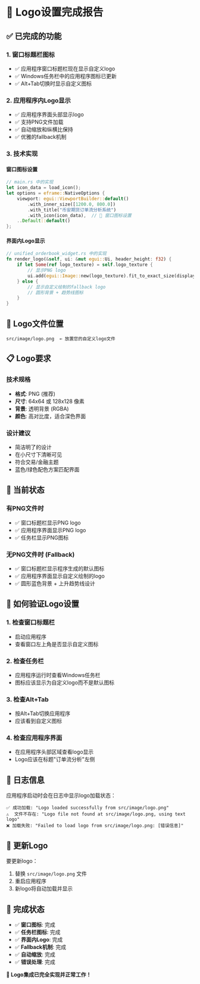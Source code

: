 # 🎯 Logo设置完成报告

## ✅ 已完成的功能

### 1. **窗口标题栏图标**
- ✅ 应用程序窗口标题栏现在显示自定义logo
- ✅ Windows任务栏中的应用程序图标已更新
- ✅ Alt+Tab切换时显示自定义图标

### 2. **应用程序内Logo显示**
- ✅ 应用程序界面头部显示logo
- ✅ 支持PNG文件加载
- ✅ 自动缩放和纵横比保持
- ✅ 优雅的fallback机制

### 3. **技术实现**

#### 窗口图标设置
```rust
// main.rs 中的实现
let icon_data = load_icon();
let options = eframe::NativeOptions {
    viewport: egui::ViewportBuilder::default()
        .with_inner_size([1200.0, 800.0])
        .with_title("币安期货订单流分析系统")
        .with_icon(icon_data),  // 🎯 窗口图标设置
    ..Default::default()
};
```

#### 界面内Logo显示
```rust
// unified_orderbook_widget.rs 中的实现
fn render_logo(&self, ui: &mut egui::Ui, header_height: f32) {
    if let Some(ref logo_texture) = self.logo_texture {
        // 显示PNG logo
        ui.add(egui::Image::new(logo_texture).fit_to_exact_size(display_size));
    } else {
        // 显示自定义绘制的fallback logo
        // 圆形背景 + 趋势线图标
    }
}
```

## 🔧 Logo文件位置

```
src/image/logo.png  ← 放置您的自定义logo文件
```

## 📋 Logo要求

### 技术规格
- **格式**: PNG (推荐) 
- **尺寸**: 64x64 或 128x128 像素
- **背景**: 透明背景 (RGBA)
- **颜色**: 高对比度，适合深色界面

### 设计建议
- 简洁明了的设计
- 在小尺寸下清晰可见
- 符合交易/金融主题
- 蓝色/绿色配色方案匹配界面

## 🎨 当前状态

### 有PNG文件时
- ✅ 窗口标题栏显示PNG logo
- ✅ 应用程序界面显示PNG logo
- ✅ 任务栏显示PNG图标

### 无PNG文件时 (Fallback)
- ✅ 窗口标题栏显示程序生成的默认图标
- ✅ 应用程序界面显示自定义绘制的logo
- ✅ 圆形蓝色背景 + 上升趋势线设计

## 🚀 如何验证Logo设置

### 1. 检查窗口标题栏
- 启动应用程序
- 查看窗口左上角是否显示自定义图标

### 2. 检查任务栏
- 应用程序运行时查看Windows任务栏
- 图标应该显示为自定义logo而不是默认图标

### 3. 检查Alt+Tab
- 按Alt+Tab切换应用程序
- 应该看到自定义图标

### 4. 检查应用程序界面
- 在应用程序头部区域查看logo显示
- Logo应该在标题"订单流分析"左侧

## 📝 日志信息

应用程序启动时会在日志中显示logo加载状态：

```
✅ 成功加载: "Logo loaded successfully from src/image/logo.png"
⚠️  文件不存在: "Logo file not found at src/image/logo.png, using text logo"  
❌ 加载失败: "Failed to load logo from src/image/logo.png: [错误信息]"
```

## 🔄 更新Logo

要更新logo：
1. 替换 `src/image/logo.png` 文件
2. 重启应用程序
3. 新logo将自动加载并显示

## 🎯 完成状态

- ✅ **窗口图标**: 完成
- ✅ **任务栏图标**: 完成  
- ✅ **界面内Logo**: 完成
- ✅ **Fallback机制**: 完成
- ✅ **自动缩放**: 完成
- ✅ **错误处理**: 完成

**🎉 Logo集成已完全实现并正常工作！**
